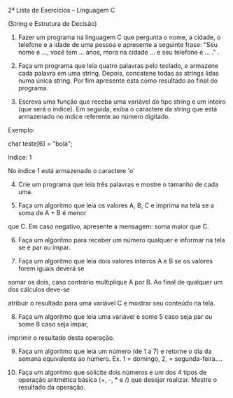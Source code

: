 2ª Lista de Exercícios – Linguagem C

(String e Estrutura de Decisão)

1. Fazer um programa na linguagem C que pergunta o nome, a cidade, o telefone e a idade de uma pessoa e apresente a seguinte frase: "Seu nome é ..., você tem ... anos, mora na cidade ... e seu telefone é ... ." .

2. Faça um programa que leia quatro palavras pelo teclado, e armazene cada palavra em uma string. Depois, concatene todas as strings lidas numa única string. Por fim apresente esta como resultado ao final do programa.

3. Escreva uma função que receba uma variável do tipo string e um inteiro (que será o índice). Em seguida, exiba o caractere da string que está armazenado no índice referente ao número digitado.

Exemplo:

char teste[6] = "bola";

Indice: 1

No indice 1 está armazenado o caractere 'o'

4. Crie um programa que leia três palavras e mostre o tamanho de cada uma.

5. Faça um algoritmo que leia os valores A, B, C e imprima na tela se a soma de A + B é menor

que C. Em caso negativo, apresente a mensagem: soma maior que C.

6. Faça um algoritmo para receber um número qualquer e informar na tela se é par ou ímpar.

7. Faça um algoritmo que leia dois valores inteiros A e B se os valores forem iguais deverá se

somar os dois, caso contrário multiplique A por B. Ao final de qualquer um dos cálculos deve-se

atribuir o resultado para uma variável C e mostrar seu conteúdo na tela.

8. Faça um algoritmo que leia uma variável e some 5 caso seja par ou some 8 caso seja ímpar,

imprimir o resultado desta operação.

9. Faça um algoritmo que leia um número (de 1 a 7) e retorne o dia da semana equivalente ao número. Ex. 1 = domingo, 2, = segunda-feira....

10. Faça um algoritmo que solicite dois números e um dos 4 tipos de operação aritmética básica (+, -, * e /) que desejar realizar. Mostre o resultado da operação.